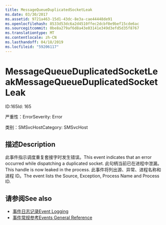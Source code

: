 ```yaml
---
title: MessageQueueDuplicatedSocketLeak
ms.date: 03/30/2017
ms.assetid: 9721a463-15d1-43dc-8e3a-cae44448de91
ms.openlocfilehash: 8533d53dc6a2d4510ffec2dcbf0e9bef15cde6ac
ms.sourcegitcommit: 0be8a279af6d8a43e03141e349d3efd5d35f8767
ms.translationtype: MT
ms.contentlocale: zh-CN
ms.lasthandoff: 04/18/2019
ms.locfileid: "59206117"
---
```

# <a name="messagequeueduplicatedsocketleak"></a><span data-ttu-id="70871-102">MessageQueueDuplicatedSocketLeak</span><span class="sxs-lookup"><span data-stu-id="70871-102">MessageQueueDuplicatedSocketLeak</span></span>
<span data-ttu-id="70871-103">ID:165</span><span class="sxs-lookup"><span data-stu-id="70871-103">Id: 165</span></span>  
  
 <span data-ttu-id="70871-104">严重性：Error</span><span class="sxs-lookup"><span data-stu-id="70871-104">Severity: Error</span></span>  
  
 <span data-ttu-id="70871-105">类别：SMSvcHost</span><span class="sxs-lookup"><span data-stu-id="70871-105">Category: SMSvcHost</span></span>  
  
## <a name="description"></a><span data-ttu-id="70871-106">描述</span><span class="sxs-lookup"><span data-stu-id="70871-106">Description</span></span>  
 <span data-ttu-id="70871-107">此事件指示调度重复套接字时发生错误。</span><span class="sxs-lookup"><span data-stu-id="70871-107">This event indicates that an error occurred while dispatching a duplicated socket.</span></span> <span data-ttu-id="70871-108">此句柄当前已在进程中泄漏。</span><span class="sxs-lookup"><span data-stu-id="70871-108">This handle is now leaked in the process.</span></span> <span data-ttu-id="70871-109">此事件将列出源、异常、进程名称和进程 ID。</span><span class="sxs-lookup"><span data-stu-id="70871-109">The event lists the Source, Exception, Process Name and Process ID.</span></span>  
  
## <a name="see-also"></a><span data-ttu-id="70871-110">请参阅</span><span class="sxs-lookup"><span data-stu-id="70871-110">See also</span></span>

- [<span data-ttu-id="70871-111">事件日志记录</span><span class="sxs-lookup"><span data-stu-id="70871-111">Event Logging</span></span>](../../../../../docs/framework/wcf/diagnostics/event-logging/index.md)
- [<span data-ttu-id="70871-112">事件常规参考</span><span class="sxs-lookup"><span data-stu-id="70871-112">Events General Reference</span></span>](../../../../../docs/framework/wcf/diagnostics/event-logging/events-general-reference.md)
